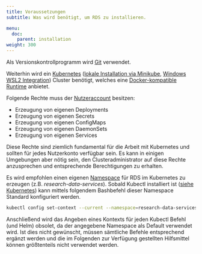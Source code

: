 ```yaml
---
title: Voraussetzungen
subtitle: Was wird benötigt, um RDS zu installieren.

menu:
  doc:
    parent: installation
weight: 300
---
```


Als Versionskontrollprogramm wird [Git](https://git-scm.com/book/en/v2/Getting-Started-Installing-Git) verwendet.

Weiterhin wird ein [Kubernetes](https://kubernetes.io/docs/home/) ([lokale Installation via Minikube](https://kubernetes.io/docs/setup/learning-environment/minikube/), [Windows WSL2 Integration](https://kubernetes.io/blog/2020/05/21/wsl-docker-kubernetes-on-the-windows-desktop/)) Cluster benötigt, welches eine [Docker-kompatible Runtime](https://kubernetes.io/docs/setup/production-environment/container-runtimes/) anbietet.

Folgende Rechte muss der [Nutzeraccount](https://kubernetes.io/docs/reference/access-authn-authz/rbac/) besitzen:
- Erzeugung von eigenen Deployments
- Erzeugung von eigenen Secrets
- Erzeugung von eigenen ConfigMaps
- Erzeugung von eigenen DaemonSets
- Erzeugung von eigenen Services

Diese Rechte sind ziemlich fundamental für die Arbeit mit Kubernetes und sollten für jedes Nutzerkonto verfügbar sein. Es kann in einigen Umgebungen aber nötig sein, den Clusteradministrator auf diese Rechte anzusprechen und entsprechende Berechtigungen zu erhalten.

Es wird empfohlen einen eigenen [Namespace](https://kubernetes.io/docs/concepts/overview/working-with-objects/namespaces/) für RDS im Kubernetes zu erzeugen (z.B. *research-data-services*).
Sobald Kubectl installiert ist ([siehe Kubernetes](/de/doc/getting-started/k8s/)) kann mittels folgendem Bashbefehl dieser Namespace Standard konfiguriert werden.

```bash
kubectl config set-context --current --namespace=research-data-services
```

Anschließend wird das Angeben eines Kontexts für jeden Kubectl Befehl (und Helm) obsolet, da der angegebene Namespace als Default verwendet wird. Ist dies nicht gewünscht, müssen sämtliche Befehle entsprechend ergänzt werden und die im Folgenden zur Verfügung gestellten Hilfsmittel können größtenteils nicht verwendet werden.
